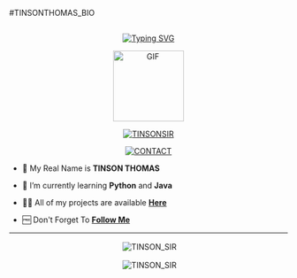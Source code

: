 #TINSONTHOMAS_BIO

## <!-- Typing SVG -->
<p align="center">
    <a href="t.me/TinsonThomas_22">
        <img
        src="https://readme-typing-svg.herokuapp.com?size=30&width=800&lines=Welcome+To+TINSONSIR+Profile."
            alt="Typing SVG"
        />
    </a>
</p>

<div align="center">
  <p align="center">
<img src="https://media.giphy.com/media/UO3ciqKzpEysXdRuzM/giphy.gif" alt="GIF" width="128" height="128"/>
</p>
 <p align="center">
<a href="#"><img title="TINSONSIR" src="https://img.shields.io/badge/TINSONSIR-red?colorA=%23ff0000&colorB=%23017e40&style=for-the-badge"></a>
</p>
  <p align="center">
<a href="t.me/TinsonThomas_22"><img title="CONTACT" src="https://img.shields.io/badge/TELEGRAM-CONTACT-/?color=blue&style=for-the-badge&logo=Telegram"></a>
</p>
</div>



- 🧑 My Real Name is **TINSON THOMAS**

- 📖 I’m currently learning **Python** and **Java**

- 👨‍💻 All of my projects are available
                   **[Here](https://t.me/cinemapranthangroup)**

- 🆓 Don't Forget To **[Follow Me](https://t.me/cinemapranthan02)**


----
<div align="center">
<p>&nbsp;<img align="center" src="https://github-readme-stats.vercel.app/api?username=TINSON_SIR&show_icons=true&theme=nightowl" alt="TINSON_SIR" /></p>

<p>&nbsp;<img align="center" src="https://github-readme-stats.vercel.app/api/top-langs/?username=TINSON_SIR&theme=algolia&layout=compact&langs_count=10&hide_border=true&show_icons=true" alt="TINSON_SIR"/></p></a><br> 
